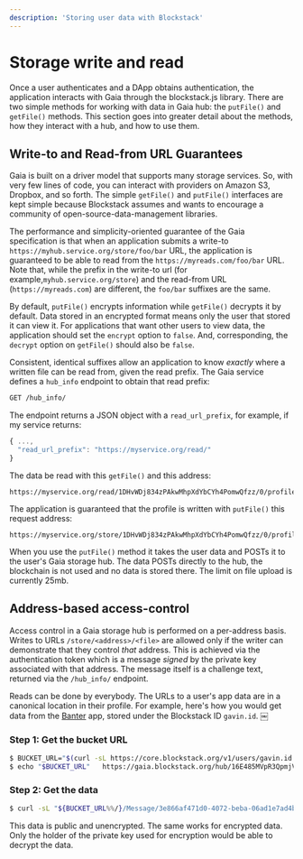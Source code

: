 ```yaml
---
description: 'Storing user data with Blockstack'
---
```


# Storage write and read

Once a user authenticates and a DApp obtains authentication, the application interacts with Gaia through the
blockstack.js library. There are two simple methods for working with data in Gaia hub: the `putFile()` and `getFile()`
methods. This section goes into greater detail about the methods, how they interact with a hub, and how to use them.

## Write-to and Read-from URL Guarantees

Gaia is built on a driver model that supports many storage services. So, with
very few lines of code, you can interact with providers on Amazon S3, Dropbox,
and so forth. The simple `getFile()` and `putFile()` interfaces are kept simple
because Blockstack assumes and wants to encourage a community of
open-source-data-management libraries.

The performance and simplicity-oriented guarantee of the Gaia specification is
that when an application submits a write-to
`https://myhub.service.org/store/foo/bar` URL, the application is guaranteed to
be able to read from the `https://myreads.com/foo/bar` URL. Note that, while the
prefix in the write-to url (for example,`myhub.service.org/store`) and the read-from URL
(`https://myreads.com`) are different, the `foo/bar` suffixes are the same.

By default, `putFile()` encrypts information while `getFile()` decrypts it by default. Data stored in an
encrypted format means only the user that stored it can view it. For applications that want other users to
view data, the application should set the `encrypt` option to `false`. And, corresponding, the `decrypt`
option on `getFile()` should also be `false`.

Consistent, identical suffixes allow an application to know _exactly_ where a
written file can be read from, given the read prefix. The Gaia service defines a `hub_info` endpoint to obtain
that read prefix:

```bash
GET /hub_info/
```

The endpoint returns a JSON object with a `read_url_prefix`, for example, if my service returns:

```jsx
{ ...,
  "read_url_prefix": "https://myservice.org/read/"
}
```

The data be read with this `getFile()` and this address:

```
https://myservice.org/read/1DHvWDj834zPAkwMhpXdYbCYh4PomwQfzz/0/profile.json
```

The application is guaranteed that the profile is written with `putFile()` this request address:

```
https://myservice.org/store/1DHvWDj834zPAkwMhpXdYbCYh4PomwQfzz/0/profile.json
```

When you use the `putFile()` method it takes the user data and POSTs it to the user's Gaia storage hub.
The data POSTs directly to the hub, the blockchain is not used and no data is stored there. The limit on
file upload is currently 25mb.

## Address-based access-control

Access control in a Gaia storage hub is performed on a per-address basis.
Writes to URLs `/store/<address>/<file>` are allowed only if the writer can
demonstrate that they control _that_ address. This is achieved via the
authentication token which is a message _signed_ by the private key associated
with that address. The message itself is a challenge text, returned via the
`/hub_info/` endpoint.

Reads can be done by everybody. The URLs to a user's app data are in a canonical location in their profile.
For example, here's how you would get data from the [Banter](https://banter.pub/) app, stored under the
Blockstack ID `gavin.id`.
￼

### Step 1: Get the bucket URL

```bash
$ BUCKET_URL="$(curl -sL https://core.blockstack.org/v1/users/gavin.id | jq -r '."gavin.id"["profile"]["apps"]["https://banter.pub"]')" ￼
$ echo "$BUCKET_URL" ￼ https://gaia.blockstack.org/hub/16E485MVpR3QpmjVkRgej7ya2Vnzu3jyTR/
```

### Step 2: Get the data

```bash
$ curl -sL "${BUCKET_URL%%/}/Message/3e866af471d0-4072-beba-06ad1e7ad4bd" ￼ {"content":"Anyone here?","votes":[],"createdBy":"gavin.id",...}
```

This data is public and unencrypted. The same works for encrypted data. Only the holder of the private key used for encryption would be able to decrypt the data.
